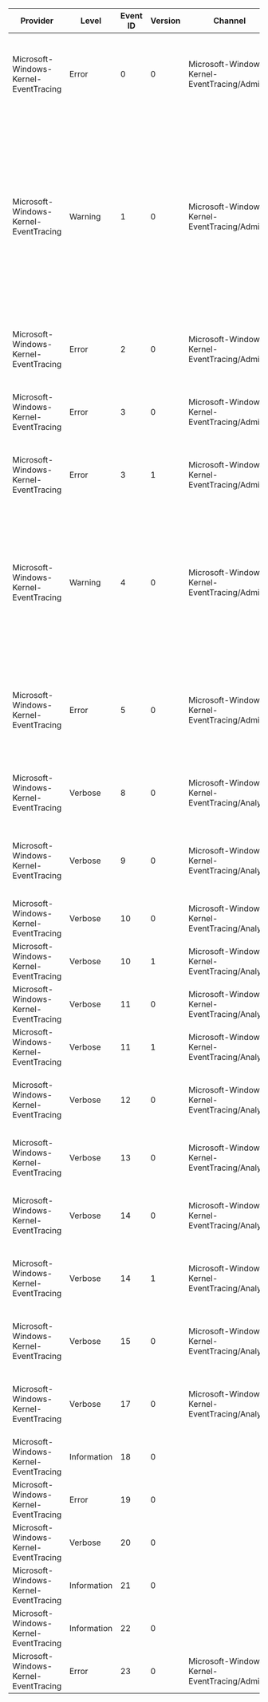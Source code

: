 Provider                               |  Level        |  Event ID  |  Version  |  Channel                                         |  Task                 |  Opcode                 |  Keyword                   |  Message
---------------------------------------|---------------|------------|-----------|--------------------------------------------------|-----------------------|-------------------------|----------------------------|-----------------------------------------------------------------------------------------------------------------------------------------------------------------------------------------------------------------------------------------------------------------------------------------------------
Microsoft-Windows-Kernel-EventTracing  |  Error        |  0         |  0        |  Microsoft-Windows-Kernel-EventTracing/Admin     |  Logging              |  Write Buffer           |  Session                   |  Session '{SessionName}' failed to write to log file '{FileName}' with the following error: {ErrorCode}
Microsoft-Windows-Kernel-EventTracing  |  Warning      |  1         |  0        |  Microsoft-Windows-Kernel-EventTracing/Admin     |  Logging              |  Write Buffer           |  Session                   |  The backing-file for the real-time session '{SessionName}' has reached its maximum size. As a result; new events will not be logged to this session until space becomes available. This error is often caused by starting a trace session in real-time mode without having any real-time consumers.
Microsoft-Windows-Kernel-EventTracing  |  Error        |  2         |  0        |  Microsoft-Windows-Kernel-EventTracing/Admin     |  Session              |  Start                  |  Session                   |  Session '{SessionName}' failed to start with the following error: {ErrorCode}
Microsoft-Windows-Kernel-EventTracing  |  Error        |  3         |  0        |  Microsoft-Windows-Kernel-EventTracing/Admin     |  Session              |  Stop                   |  Session                   |  Session '{SessionName}' stopped due to the following error: {ErrorCode}
Microsoft-Windows-Kernel-EventTracing  |  Error        |  3         |  1        |  Microsoft-Windows-Kernel-EventTracing/Admin     |  Session              |  Stop                   |  Session                   |  Session '{SessionName}' stopped due to the following error: {ErrorCode}
Microsoft-Windows-Kernel-EventTracing  |  Warning      |  4         |  0        |  Microsoft-Windows-Kernel-EventTracing/Admin     |  Logging              |  Write Buffer           |  Session                   |  The maximum file size for session '{SessionName}' has been reached. As a result; events might be lost (not logged) to file '{FileName}'. The maximum files size is currently set to {MaxFileSize} bytes.
Microsoft-Windows-Kernel-EventTracing  |  Error        |  5         |  0        |  Microsoft-Windows-Kernel-EventTracing/Admin     |  Logging              |  File Switch            |  Session                   |  An error was encountered while tracing session '{FileName}' was switching to the '{SessionName}' event log file. Error: {ErrorCode}
Microsoft-Windows-Kernel-EventTracing  |  Verbose      |  8         |  0        |  Microsoft-Windows-Kernel-EventTracing/Analytic  |  Provider             |  Register               |  Provider                  |  Provider {ProviderName} was registered with Event Tracing for Windows.
Microsoft-Windows-Kernel-EventTracing  |  Verbose      |  9         |  0        |  Microsoft-Windows-Kernel-EventTracing/Analytic  |  Provider             |  Unregister             |  Provider                  |  Provider {ProviderName} was unregistered from Event Tracing for Windows.
Microsoft-Windows-Kernel-EventTracing  |  Verbose      |  10        |  0        |  Microsoft-Windows-Kernel-EventTracing/Analytic  |  Session              |  Start                  |  Session                   |  Session '{SessionName}' was started.
Microsoft-Windows-Kernel-EventTracing  |  Verbose      |  10        |  1        |  Microsoft-Windows-Kernel-EventTracing/Analytic  |  Session              |  Start                  |  Session                   |  Session '{SessionName}' was started.
Microsoft-Windows-Kernel-EventTracing  |  Verbose      |  11        |  0        |  Microsoft-Windows-Kernel-EventTracing/Analytic  |  Session              |  Stop                   |  Session                   |  Session '{SessionName}' was stopped.
Microsoft-Windows-Kernel-EventTracing  |  Verbose      |  11        |  1        |  Microsoft-Windows-Kernel-EventTracing/Analytic  |  Session              |  Stop                   |  Session                   |  Session '{SessionName}' was stopped.
Microsoft-Windows-Kernel-EventTracing  |  Verbose      |  12        |  0        |  Microsoft-Windows-Kernel-EventTracing/Analytic  |  Session              |  Configure              |  Session                   |  The configuration of session '{SessionName}' has been modified.
Microsoft-Windows-Kernel-EventTracing  |  Verbose      |  13        |  0        |  Microsoft-Windows-Kernel-EventTracing/Analytic  |  Session              |  Flush                  |  Session                   |  The events from session '{SessionName}' have been flushed.
Microsoft-Windows-Kernel-EventTracing  |  Verbose      |  14        |  0        |  Microsoft-Windows-Kernel-EventTracing/Analytic  |  Provider             |  Enable                 |  Provider                  |  Provider {ProviderName} has been enabled to session '{SessionName}'.
Microsoft-Windows-Kernel-EventTracing  |  Verbose      |  14        |  1        |  Microsoft-Windows-Kernel-EventTracing/Analytic  |  Provider             |  Enable                 |  Provider                  |  Provider {ProviderName} has been enabled to session '{SessionName}'.
Microsoft-Windows-Kernel-EventTracing  |  Verbose      |  15        |  0        |  Microsoft-Windows-Kernel-EventTracing/Analytic  |  Provider             |  Disable                |  Provider                  |  Provider {ProviderName} is no longer enabled to session '{SessionName}'.
Microsoft-Windows-Kernel-EventTracing  |  Verbose      |  17        |  0        |  Microsoft-Windows-Kernel-EventTracing/Analytic  |  Session              |  Configure              |  Session                   |  The security descriptor for session '{SessionName}' has been updated.
Microsoft-Windows-Kernel-EventTracing  |  Information  |  18        |  0        |                                                  |  Stack Trace          |  User Mode Stack Trace  |                            |
Microsoft-Windows-Kernel-EventTracing  |  Error        |  19        |  0        |                                                  |  Lost Event           |                         |  Lost Event                |
Microsoft-Windows-Kernel-EventTracing  |  Verbose      |  20        |  0        |                                                  |  Session              |                         |  Session                   |
Microsoft-Windows-Kernel-EventTracing  |  Information  |  21        |  0        |                                                  |  SavePersistedLogger  |  Start                  |  ETW_KEYWORD_SOFT_RESTART  |
Microsoft-Windows-Kernel-EventTracing  |  Information  |  22        |  0        |                                                  |  SavePersistedLogger  |  Stop                   |  ETW_KEYWORD_SOFT_RESTART  |
Microsoft-Windows-Kernel-EventTracing  |  Error        |  23        |  0        |  Microsoft-Windows-Kernel-EventTracing/Admin     |  SavePersistedLogger  |                         |  ETW_KEYWORD_SOFT_RESTART  |  Error saving soft restart persisted log '{FileName}' Error: {Status}
